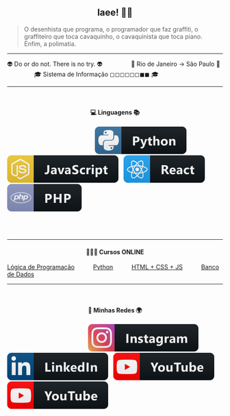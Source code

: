 <h2 align="center">Iaee! 🖖🏾</h2> 

>O desenhista que programa, o programador que faz graffiti, o graffiteiro que toca cavaquinho, o cavaquinista que toca piano. </br>Enfim, a polimatia.

<hr/>
👽 Do or do not. There is no try. 👽 &nbsp; &nbsp; &nbsp; &nbsp; &nbsp; &nbsp; &nbsp; &nbsp; 📌 Rio de Janeiro → São Paulo 📌 &nbsp; &nbsp; &nbsp; &nbsp; &nbsp; &nbsp; &nbsp; &nbsp; 🎓 Sistema de Informação ◻◻◻◻◻◻◼◼ 🎓
<hr/>
<br/>

<h4 align="center"> 💻 Linguagens 📚 </h4>

&nbsp; &nbsp;  &nbsp;  &nbsp;  &nbsp;  &nbsp;  &nbsp;  &nbsp;  &nbsp;  &nbsp;  &nbsp;  &nbsp;  &nbsp;  &nbsp;  &nbsp;  &nbsp;  &nbsp;  &nbsp;  &nbsp;  &nbsp;  &nbsp;  &nbsp;  &nbsp;  &nbsp;  &nbsp;  &nbsp; ![python](https://github.com/MikeCodesDotNET/ColoredBadges/raw/master/svg/dev/languages/python.svg) &nbsp; ![js](https://github.com/MikeCodesDotNET/ColoredBadges/raw/master/svg/dev/languages/js.svg) &nbsp; ![react](https://github.com/MikeCodesDotNET/ColoredBadges/raw/master/svg/dev/frameworks/react.svg) &nbsp; ![php](https://github.com/MikeCodesDotNET/ColoredBadges/raw/master/svg/dev/languages/php.svg) 

<br/>
<br/>
<hr/>

<h4 align="center"> 👨🏾‍🏫 Cursos ONLINE</h4>
<a href="https://www.superprof.com.br/logica-programacao-tudo-voce-precisa-saber-para-ser-bom-desenvolvedor.html">Lógica de Programação</a> &nbsp; &nbsp; &nbsp; &nbsp; &nbsp;
<a href="https://www.superprof.com.br/aprenda-python-maneira-correta-com-exercicios-fixacao-bonus-sobre-games.html">Python</a> &nbsp; &nbsp; &nbsp; &nbsp; &nbsp; 
<a href="https://www.superprof.com.br/html-css-javascript-isso-mesmo-tudo-curso-para-inciantes-intermediarios.html">HTML + CSS + JS</a> &nbsp; &nbsp; &nbsp; &nbsp; &nbsp; 
<a href="https://www.superprof.com.br/aulas-banco-dados-com-linguagem-sql-zero-para-iniciantes.html">Banco de Dados</a>

<hr/>
<br/>

<h4 align="center"> 📱 Minhas Redes 🌍</h4>

&nbsp; &nbsp;  &nbsp;  &nbsp;  &nbsp;  &nbsp;  &nbsp;  &nbsp;  &nbsp;  &nbsp;  &nbsp;  &nbsp;  &nbsp;  &nbsp;  &nbsp;  &nbsp;  &nbsp;  &nbsp;  &nbsp;  &nbsp;  &nbsp;  &nbsp;  &nbsp;  &nbsp; [![instagram](https://github.com/MikeCodesDotNET/ColoredBadges/raw/master/svg/social/instagram.svg)](https://instagram.com/ebony.programador/) &nbsp; [![linkedin](https://github.com/MikeCodesDotNET/ColoredBadges/raw/master/svg/social/linkedin.svg)](https://www.linkedin.com/in/leonardo-alves-7b5aa5152/) &nbsp; [![youtube](https://github.com/MikeCodesDotNET/ColoredBadges/raw/master/svg/streaming/youtube.svg)](https://www.youtube.com/channel/UC8fRZfYGd21_D8DwuEcFuHw) &nbsp; [ ![youtube](https://github.com/MikeCodesDotNET/ColoredBadges/raw/master/svg/streaming/youtube.svg)](https://www.youtube.com/channel/UCgMsaDIka3GpY3GSKSnUNZg)


